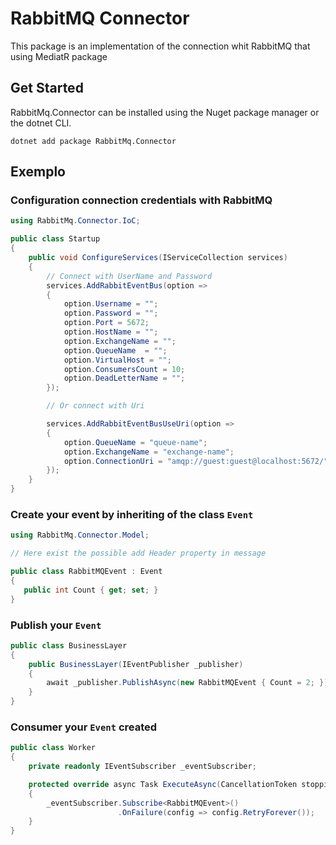 # RabbitMQ Connector

This package is an implementation of the connection whit RabbitMQ that using MediatR package

## Get Started

RabbitMq.Connector can be installed using the Nuget package manager or the dotnet CLI.

```
dotnet add package RabbitMq.Connector 
```

## Exemplo

### Configuration connection credentials with RabbitMQ
```csharp
using RabbitMq.Connector.IoC;

public class Startup 
{
    public void ConfigureServices(IServiceCollection services)
    {
        // Connect with UserName and Password
        services.AddRabbitEventBus(option => 
        {
            option.Username = "";
            option.Password = "";
            option.Port = 5672;
            option.HostName = "";
            option.ExchangeName = "";
            option.QueueName  = "";
            option.VirtualHost = "";
            option.ConsumersCount = 10;
            option.DeadLetterName = "";
        });

        // Or connect with Uri

        services.AddRabbitEventBusUseUri(option => 
        {
            option.QueueName = "queue-name";
            option.ExchangeName = "exchange-name";
            option.ConnectionUri = "amqp://guest:guest@localhost:5672/";
        });
    }
}
```
### Create your event by inheriting of the class `Event`
```csharp
using RabbitMq.Connector.Model;

// Here exist the possible add Header property in message

public class RabbitMQEvent : Event 
{
   public int Count { get; set; }
}
```
### Publish your `Event`
```csharp
public class BusinessLayer
{
    public BusinessLayer(IEventPublisher _publisher)
    {
        await _publisher.PublishAsync(new RabbitMQEvent { Count = 2; });
    }
}
```
### Consumer your `Event` created
```csharp
public class Worker
{        
    private readonly IEventSubscriber _eventSubscriber;

    protected override async Task ExecuteAsync(CancellationToken stoppingToken)
    {
        _eventSubscriber.Subscribe<RabbitMQEvent>()
                        .OnFailure(config => config.RetryForever());
    }
}
```
